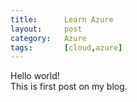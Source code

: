 ```yaml
---
title:      Learn Azure
layout:     post
category:   Azure
tags: 	    [cloud,azure]
---
```


Hello world!   
This is first post on my blog.   
